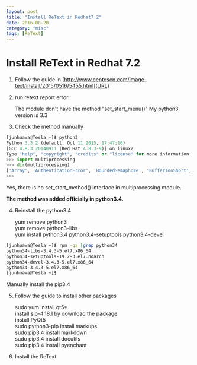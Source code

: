 ```yaml
---
layout: post
title: "Install ReText in Redhat7.2"
date: 2016-08-20
category: "misc" 
tags: [ReText]
---
```


# Install ReText in Redhat 7.2

1. Follow the guide in [http://www.centoscn.com/image-text/install/2015/0516/5455.html](URL)

2. run retext report error

    The module don't have the method "set_start_menu()"
    My python3 version is 3.3

3. Check the method manually

```python
[junhuawa@Tesla ~]$ python3
Python 3.3.2 (default, Oct 11 2015, 17:47:16)   
[GCC 4.8.3 20140911 (Red Hat 4.8.3-9)] on linux2  
Type "help", "copyright", "credits" or "license" for more information.  
>>> import multiprocessing  
>>> dir(multiprocessing)  
['Array', 'AuthenticationError', 'BoundedSemaphore', 'BufferTooShort', 'Condition', 'Event', 'JoinableQueue', 'Lock', 'Manager', 'Pipe', 'Pool', 'Process', 'ProcessError', 'Queue', 'RLock', 'RawArray', 'RawValue', 'SUBDEBUG', 'SUBWARNING', 'Semaphore', 'TimeoutError', 'Value', '__all__', '__author__', '__builtins__', '__doc__', '__file__', '__name__', '__package__', '__path__', '__version__', '_multiprocessing', 'active_children', 'allow_connection_pickling', 'cpu_count', 'current_process', 'freeze_support', 'get_logger', 'log_to_stderr', 'os', 'process', 'sys', 'util']  
>>>   
```

Yes, there is no set_start_method() interface in multiprocessing module.  

**The method was added officially in python3.4.**  

4. Reinstall the python3.4  

    yum remove python3  
    yum remove python3-libs  
    yum install python3.4 python3.4-setuptools python3.4-devel  

```sh
[junhuawa@Tesla ~]$ rpm -qa |grep python34  
python34-libs-3.4.3-5.el7.x86_64  
python34-setuptools-19.2-3.el7.noarch  
python34-devel-3.4.3-5.el7.x86_64  
python34-3.4.3-5.el7.x86_64  
[junhuawa@Tesla ~]$   
```

Manually install the pip3.4  

5. Follow the guide to install other packages  

    sudo yum install qt5*  
    install sip-4.18.1 by download the package  
    install PyQt5  
    sudo python3-pip install markups   
    sudo pip3.4 install markdown  
    sudo pip3.4 install docutils  
    sudo pip3.4 install pyenchant  

6. Install the ReText  
